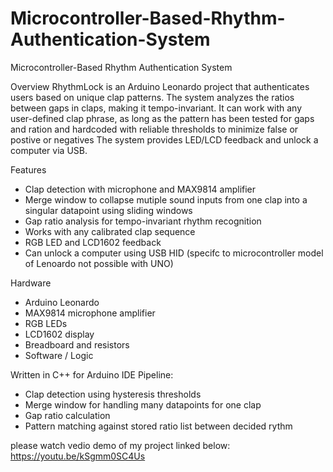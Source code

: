 # Microcontroller-Based-Rhythm-Authentication-System
Microcontroller-Based Rhythm Authentication System

Overview
RhythmLock is an Arduino Leonardo project that authenticates users based on unique clap patterns.
The system analyzes the ratios between gaps in claps, making it tempo-invariant.
It can work with any user-defined clap phrase, as long as the pattern has been tested for gaps and ration and hardcoded with reliable thresholds to minimize false or postive or negatives
The system provides LED/LCD feedback and unlock a computer via USB.

Features
- Clap detection with microphone and MAX9814 amplifier
- Merge window to collapse mutiple sound inputs from one clap into a singular datapoint using sliding windows
- Gap ratio analysis for tempo-invariant rhythm recognition 
- Works with any calibrated clap sequence
- RGB LED and LCD1602 feedback
- Can unlock a computer using USB HID (specifc to microcontroller model of Lenoardo not possible with UNO)

Hardware
- Arduino Leonardo
- MAX9814 microphone amplifier
- RGB LEDs
- LCD1602 display
- Breadboard and resistors
- Software / Logic

Written in C++ for Arduino IDE
Pipeline:
- Clap detection using hysteresis thresholds
- Merge window for handling many datapoints for one clap
- Gap ratio calculation
- Pattern matching against stored ratio list between decided rythm

please watch vedio demo of my project linked below:
https://youtu.be/kSgmm0SC4Us



